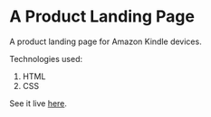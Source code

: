 # A Product Landing Page

A product landing page for Amazon Kindle devices.

Technologies used:  
1. HTML
2. CSS

See it live [here](https://rahimratnani.github.io/product-landing-page/).